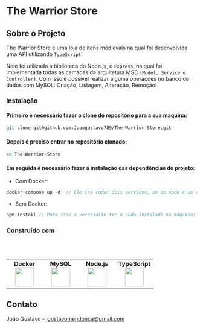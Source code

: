 # The Warrior Store

<a name="readme-top"></a>

## Sobre o Projeto

The Warrior Store é uma loja de itens médievais na qual foi desenvolvida uma API utilizando `TypeScript`!

Nele foi utilizada a biblioteca do Node.js, o `Express`, na qual foi implementada todas as camadas da arquitetura MSC `(Model, Service e Controller)`. Com isso é possível realizar alguma operações no banco de dados com MySQL: Criação, Listagem, Alteração, Remoção!  

### Instalação
#### Primeiro é necessário fazer o clone do repositório para a sua maquina:
```bash
git clone git@github.com:Joaogustavo789/The-Warrior-Store.git
```
#### Depois é preciso entrar no repositório clonado:
```bash
cd The-Warrior-Store
```
#### Em seguida é necessário fazer a instalação das dependências do projeto:
- Com Docker:
```js
docker-compose up -d  // Ele irá rodar dois serviços, um do node e um do db!
```
- Sem Docker:
```js
npm install // Para isso é necessário ter o node instalado na máquina!
```

### Construído com
<br>
<br>
<table width="320px" align="center">
  <tbody>
    <tr valign="top">
      <td width="80px" align="center">
        <span><strong>Docker</strong></span>
        <img height="50" src="https://cdn.jsdelivr.net/gh/devicons/devicon/icons/docker/docker-plain-wordmark.svg" />
      </td>
      <td width="80px" align="center">
        <span><strong>MySQL</strong></span><br>
        <img height="50" src="https://cdn.jsdelivr.net/gh/devicons/devicon/icons/mysql/mysql-original-wordmark.svg" />
      </td>
      <td width="80px" align="center">
        <span><strong>Node.js</strong></span><br>
          <img height="50" src="https://cdn.jsdelivr.net/gh/devicons/devicon/icons/nodejs/nodejs-original.svg" />
      </td>
      <td width="80px" align="center">
        <span><strong>TypeScript</strong></span><br>
          <img height="50" src="https://cdn.jsdelivr.net/gh/devicons/devicon/icons/typescript/typescript-original.svg" />
      </td>
    </tr>
  </tbody>
</table>

## Contato

João Gustavo - jgustavomendonca@gmail.com
